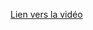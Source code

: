[Lien vers la vidéo](https://www.youtube.com/watch?v=Ksypq_auNfI&list=PLeXyx0kOyiXu_ju_10w9qDzqSDXYpqXDr&index=9)
